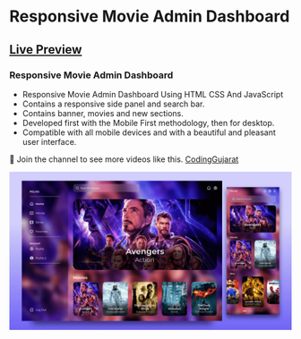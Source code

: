 # Responsive Movie Admin Dashboard
## [Live Preview](https://codinggujaratweb.github.io/Create-Responsive-Movie-Dashboard)
### Responsive Movie Admin Dashboard

- Responsive Movie Admin Dashboard Using HTML CSS And JavaScript
- Contains a responsive side panel and search bar.
- Contains banner, movies and new sections.
- Developed first with the Mobile First methodology, then for desktop.
- Compatible with all mobile devices and with a beautiful and pleasant user interface.

💙 Join the channel to see more videos like this. [CodingGujarat](https://www.youtube.com/@CodingGujarat)

![preview img](/preview.png)
